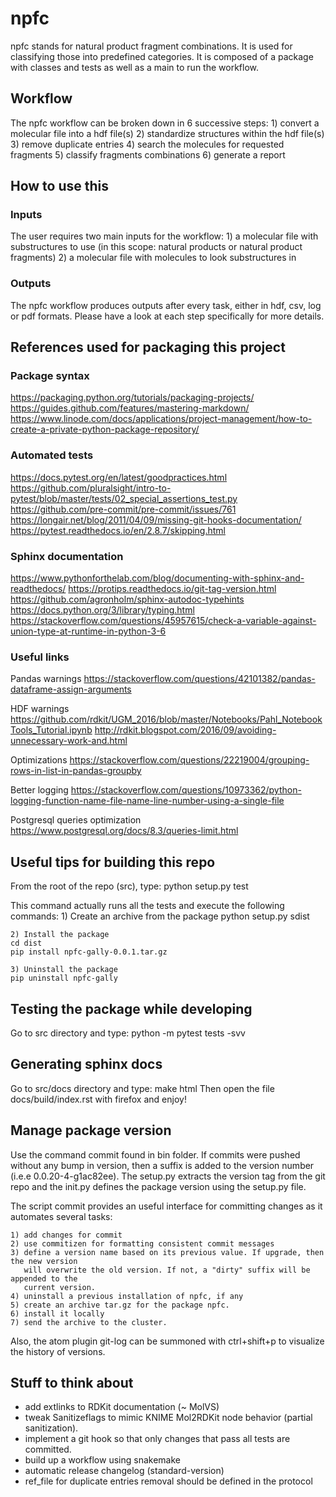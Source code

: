 # npfc

npfc stands for natural product fragment combinations. It is used for classifying
those into predefined categories. It is composed of a package with classes and
tests as well as a main to run the workflow.

## Workflow

The npfc workflow can be broken down in 6 successive steps:
    1) convert a molecular file into a hdf file(s)
    2) standardize structures within the hdf file(s)
    3) remove duplicate entries
    4) search the molecules for requested fragments
    5) classify fragments combinations
    6) generate a report

## How to use this

### Inputs

The user requires two main inputs for the workflow:
    1) a molecular file with substructures to use (in this scope: natural products
       or natural product fragments)
    2) a molecular file with molecules to look substructures in

### Outputs

The npfc workflow produces outputs after every task, either in hdf, csv, log or
pdf formats. Please have a look at each step specifically for more details.


## References used for packaging this project

### Package syntax

https://packaging.python.org/tutorials/packaging-projects/
https://guides.github.com/features/mastering-markdown/
https://www.linode.com/docs/applications/project-management/how-to-create-a-private-python-package-repository/

### Automated tests

https://docs.pytest.org/en/latest/goodpractices.html
https://github.com/pluralsight/intro-to-pytest/blob/master/tests/02_special_assertions_test.py
https://github.com/pre-commit/pre-commit/issues/761
https://longair.net/blog/2011/04/09/missing-git-hooks-documentation/
https://pytest.readthedocs.io/en/2.8.7/skipping.html

### Sphinx documentation

https://www.pythonforthelab.com/blog/documenting-with-sphinx-and-readthedocs/
https://protips.readthedocs.io/git-tag-version.html
https://github.com/agronholm/sphinx-autodoc-typehints
https://docs.python.org/3/library/typing.html
https://stackoverflow.com/questions/45957615/check-a-variable-against-union-type-at-runtime-in-python-3-6

### Useful links

Pandas warnings
https://stackoverflow.com/questions/42101382/pandas-dataframe-assign-arguments

HDF warnings
https://github.com/rdkit/UGM_2016/blob/master/Notebooks/Pahl_NotebookTools_Tutorial.ipynb
http://rdkit.blogspot.com/2016/09/avoiding-unnecessary-work-and.html

Optimizations
https://stackoverflow.com/questions/22219004/grouping-rows-in-list-in-pandas-groupby

Better logging
https://stackoverflow.com/questions/10973362/python-logging-function-name-file-name-line-number-using-a-single-file

Postgresql queries optimization
https://www.postgresql.org/docs/8.3/queries-limit.html

## Useful tips for building this repo

From the root of the repo (src), type:
python setup.py test

This command actually runs all the tests and execute the following commands:
    1) Create an archive from the package
    python setup.py sdist

    2) Install the package
    cd dist
    pip install npfc-gally-0.0.1.tar.gz

    3) Uninstall the package
    pip uninstall npfc-gally

## Testing the package while developing

Go to src directory and type:
python -m pytest tests -svv

## Generating sphinx docs

Go to src/docs directory and type:
make html
Then open the file docs/build/index.rst with firefox and enjoy!

## Manage package version

Use the command commit found in bin folder. If commits were pushed without any
bump in version, then a suffix is added to the version number (i.e.e 0.0.20-4-g1ac82ee).
The setup.py extracts the version tag from the git repo and the init.py defines the
package version using the setup.py file.

The script commit provides an useful interface for committing changes as it automates several tasks:

    1) add changes for commit
    2) use commitizen for formatting consistent commit messages
    3) define a version name based on its previous value. If upgrade, then the new version
       will overwrite the old version. If not, a "dirty" suffix will be appended to the
       current version.
    4) uninstall a previous installation of npfc, if any
    5) create an archive tar.gz for the package npfc.
    6) install it locally
    7) send the archive to the cluster.

Also, the atom plugin git-log can be summoned with ctrl+shift+p to visualize the history of versions.


## Stuff to think about

- add extlinks to RDKit documentation (~ MolVS)
- tweak Sanitizeflags to mimic KNIME Mol2RDKit node behavior (partial sanitization).
- implement a git hook so that only changes that pass all tests are committed.
- build up a workflow using snakemake
- automatic release changelog (standard-version)
- ref_file for duplicate entries removal should be defined in the protocol
